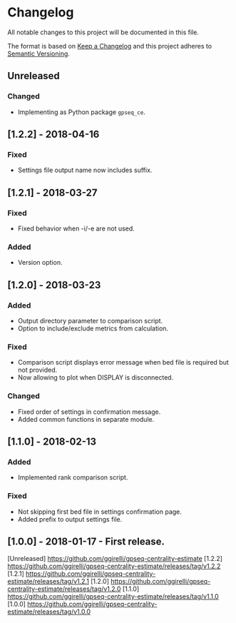 # Changelog
All notable changes to this project will be documented in this file.

The format is based on [Keep a Changelog](http://keepachangelog.com/en/1.0.0/)
and this project adheres to [Semantic Versioning](http://semver.org/spec/v2.0.0.html).



## Unreleased
### Changed
- Implementing as Python package `gpseq_ce`.

## [1.2.2] - 2018-04-16
### Fixed
- Settings file output name now includes suffix.



## [1.2.1] - 2018-03-27
### Fixed
- Fixed behavior when -i/-e are not used.

### Added
- Version option.



## [1.2.0] - 2018-03-23
### Added
- Output directory parameter to comparison script.
- Option to include/exclude metrics from calculation.

### Fixed
- Comparison script displays error message when bed file is required but not provided.
- Now allowing to plot when DISPLAY is disconnected.

### Changed
- Fixed order of settings in confirmation message.
- Added common functions in separate module.



## [1.1.0] - 2018-02-13
### Added
- Implemented rank comparison script.

### Fixed
- Not skipping first bed file in settings confirmation page.
- Added prefix to output settings file.



## [1.0.0] - 2018-01-17 - First release.



[Unreleased] https://github.com/ggirelli/gpseq-centrality-estimate
[1.2.2] https://github.com/ggirelli/gpseq-centrality-estimate/releases/tag/v1.2.2
[1.2.1] https://github.com/ggirelli/gpseq-centrality-estimate/releases/tag/v1.2.1
[1.2.0] https://github.com/ggirelli/gpseq-centrality-estimate/releases/tag/v1.2.0
[1.1.0] https://github.com/ggirelli/gpseq-centrality-estimate/releases/tag/v1.1.0
[1.0.0] https://github.com/ggirelli/gpseq-centrality-estimate/releases/tag/v1.0.0